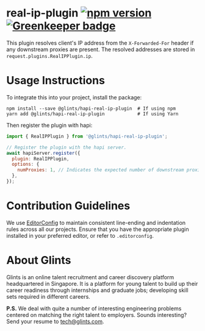 # real-ip-plugin [![npm version](https://badge.fury.io/js/%40glints%2Fhapi-real-ip-plugin.svg)](https://badge.fury.io/js/%40glints%2Fhapi-real-ip-plugin) [![Greenkeeper badge](https://badges.greenkeeper.io/glints-dev/hapi-real-ip-plugin.svg)](https://greenkeeper.io/)

This plugin resolves client's IP address from the `X-Forwarded-For` header if
any downstream proxies are present. The resolved addresses are stored in
`request.plugins.RealIPPlugin.ip`.

# Usage Instructions

To integrate this into your project, install the package:

```
npm install --save @glints/hapi-real-ip-plugin  # If using npm
yarn add @glints/hapi-real-ip-plugin            # If using Yarn
```

Then register the plugin with hapi:

```js
import { RealIPPlugin } from '@glints/hapi-real-ip-plugin';

// Register the plugin with the hapi server.
await hapiServer.register({
  plugin: RealIPPlugin,
  options: {
    numProxies: 1, // Indicates the expected number of downstream proxies.
  },
});
```

# Contribution Guidelines

We use [EditorConfig](https://editorconfig.org) to maintain consistent line-ending and indentation rules across all our projects. Ensure that you have the appropriate plugin installed in your preferred editor, or refer to `.editorconfig`.

# About Glints

Glints is an online talent recruitment and career discovery platform headquartered in Singapore. It is a platform for young talent to build up their career readiness through internships and graduate jobs; developing skill sets required in different careers.

**P.S.** We deal with quite a number of interesting engineering problems centered on matching the right talent to employers. Sounds interesting? Send your resume to tech@glints.com.
